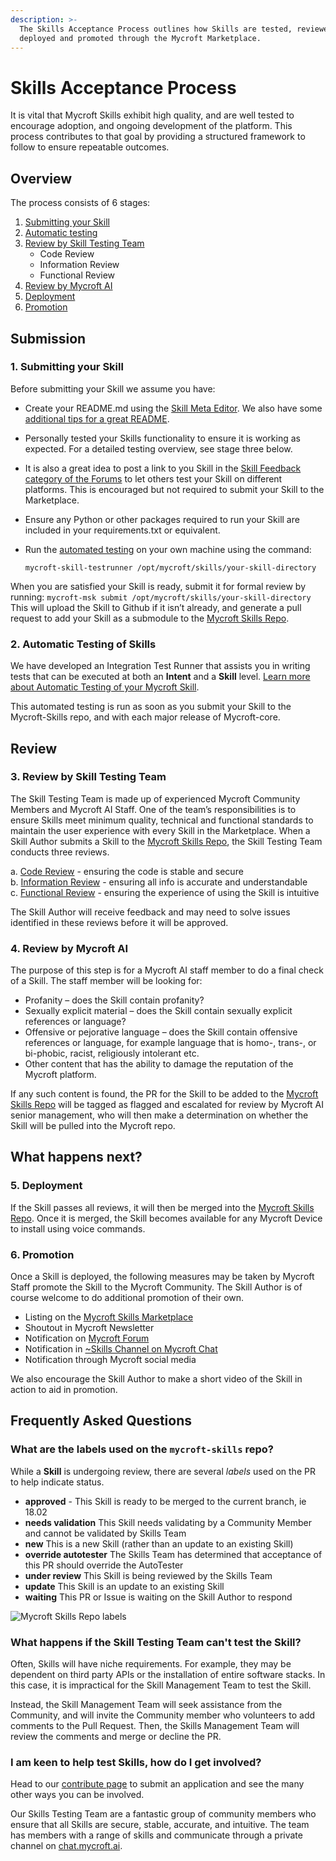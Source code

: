 ```yaml
---
description: >-
  The Skills Acceptance Process outlines how Skills are tested, reviewed,
  deployed and promoted through the Mycroft Marketplace.
---
```


# Skills Acceptance Process

It is vital that Mycroft Skills exhibit high quality, and are well tested to encourage adoption, and ongoing development of the platform. This process contributes to that goal by providing a structured framework to follow to ensure repeatable outcomes.

## Overview

The process consists of 6 stages:

1. [Submitting your Skill](./#1-submitting-your-skill)
2. [Automatic testing](./#2-automatic-testing-of-skills)
3. [Review by Skill Testing Team](./#3-review-by-skill-testing-team)
   * Code Review
   * Information Review
   * Functional Review
4. [Review by Mycroft AI](./#4-review-by-mycroft-ai)
5. [Deployment](./#5-deployment)
6. [Promotion](./#6-promotion)

## Submission

### 1. Submitting your Skill

Before submitting your Skill we assume you have:

* Create your README.md using the [Skill Meta Editor](https://mycroft.ai/skill-meta-editor). We also have some [additional tips for a great README](../skill-readme-md.md).
* Personally tested your Skills functionality to ensure it is working as expected. For a detailed testing overview, see stage three below.
* It is also a great idea to post a link to you Skill in the [Skill Feedback category of the Forums](https://community.mycroft.ai/c/skill-feedback) to let others test your Skill on different platforms. This is encouraged but not required to submit your Skill to the Marketplace.
* Ensure any Python or other packages required to run your Skill are included in your requirements.txt or equivalent.
* Run the [automated testing](../../voight-kampff/automatic-testing.md) on your own machine using the command:

  `mycroft-skill-testrunner /opt/mycroft/skills/your-skill-directory`

When you are satisfied your Skill is ready, submit it for formal review by running: `mycroft-msk submit /opt/mycroft/skills/your-skill-directory` This will upload the Skill to Github if it isn’t already, and generate a pull request to add your Skill as a submodule to the [Mycroft Skills Repo](https://github.com/MycroftAI/mycroft-skills).

### 2. Automatic Testing of Skills

We have developed an Integration Test Runner that assists you in writing tests that can be executed at both an **Intent** and a **Skill** level. [Learn more about Automatic Testing of your Mycroft Skill](../../voight-kampff/automatic-testing.md).

This automated testing is run as soon as you submit your Skill to the Mycroft-Skills repo, and with each major release of Mycroft-core.

## Review

### 3. Review by Skill Testing Team

The Skill Testing Team is made up of experienced Mycroft Community Members and Mycroft AI Staff. One of the team’s responsibilities is to ensure Skills meet minimum quality, technical and functional standards to maintain the user experience with every Skill in the Marketplace. When a Skill Author submits a Skill to the [Mycroft Skills Repo](https://github.com/MycroftAI/mycroft-skills), the Skill Testing Team conducts three reviews.

a. [Code Review](skills-review-code-template.md) - ensuring the code is stable and secure  
b. [Information Review](skills-review-information-template.md) - ensuring all info is accurate and understandable  
c. [Functional Review](skills-review-functional-template.md) - ensuring the experience of using the Skill is intuitive

The Skill Author will receive feedback and may need to solve issues identified in these reviews before it will be approved.

### 4. Review by Mycroft AI

The purpose of this step is for a Mycroft AI staff member to do a final check of a Skill. The staff member will be looking for:

* Profanity – does the Skill contain profanity?
* Sexually explicit material – does the Skill contain sexually explicit references or language?
* Offensive or pejorative language – does the Skill contain offensive references or language, for example language that is homo-, trans-, or bi-phobic, racist, religiously intolerant etc.
* Other content that has the ability to damage the reputation of the Mycroft platform.

If any such content is found, the PR for the Skill to be added to the [Mycroft Skills Repo](https://github.com/MycroftAI/mycroft-skills) will be tagged as flagged and escalated for review by Mycroft AI senior management, who will then make a determination on whether the Skill will be pulled into the Mycroft repo.

## What happens next?

### 5. Deployment

If the Skill passes all reviews, it will then be merged into the [Mycroft Skills Repo](https://github.com/MycroftAI/mycroft-skills). Once it is merged, the Skill becomes available for any Mycroft Device to install using voice commands.

### 6. Promotion

Once a Skill is deployed, the following measures may be taken by Mycroft Staff promote the Skill to the Mycroft Community. The Skill Author is of course welcome to do additional promotion of their own.

* Listing on the [Mycroft Skills Marketplace](https://market.mycroft.ai/)
* Shoutout in Mycroft Newsletter
* Notification on [Mycroft Forum](https://community.mycroft.ai/)
* Notification in [~Skills Channel on Mycroft Chat](https://chat.mycroft.ai/community/channels/skills)
* Notification through Mycroft social media

We also encourage the Skill Author to make a short video of the Skill in action to aid in promotion.

## Frequently Asked Questions

### What are the labels used on the `mycroft-skills` repo?

While a **Skill** is undergoing review, there are several _labels_ used on the PR to help indicate status.

* **approved** - This Skill is ready to be merged to the current branch, ie 18.02
* **needs validation** This Skill needs validating by a Community Member and cannot be validated by Skills Team
* **new** This is a new Skill \(rather than an update to an existing Skill\)
* **override autotester** The Skills Team has determined that acceptance of this PR should override the AutoTester
* **under review** This Skill is being reviewed by the Skills Team
* **update** This Skill is an update to an existing Skill
* **waiting** This PR or Issue is waiting on the Skill Author to respond

![Mycroft Skills Repo labels](https://mycroft.ai/wp-content/uploads/2018/06/mycroft-skils-repo-labels.png)

### What happens if the Skill Testing Team can't test the Skill?

Often, Skills will have niche requirements. For example, they may be dependent on third party APIs or the installation of entire software stacks. In this case, it is impractical for the Skill Management Team to test the Skill.

Instead, the Skill Management Team will seek assistance from the Community, and will invite the Community member who volunteers to add comments to the Pull Request. Then, the Skills Management Team will review the comments and merge or decline the PR.

### I am keen to help test Skills, how do I get involved?

Head to our [contribute page](https://mycroft.ai/contribute/#suggest-and-test-skills) to submit an application and see the many other ways you can be involved.

Our Skills Testing Team are a fantastic group of community members who ensure that all Skills are secure, stable, accurate, and intuitive. The team has members with a range of skills and communicate through a private channel on [chat.mycroft.ai](https://chat.mycroft.ai/).

